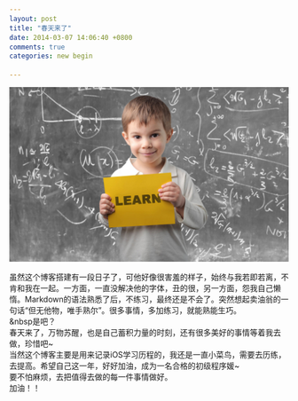 ```yaml
---
layout: post
title: "春天来了"
date: 2014-03-07 14:06:40 +0800
comments: true
categories: new begin

---
```

     

  ![](/images/learn.jpg)
  
  虽然这个博客搭建有一段日子了，可他好像很害羞的样子，始终与我若即若离，不肯和我在一起。一方面，一直没解决他的字体，丑的很，另一方面，怨我自己懒惰。Markdown的语法熟悉了后，不练习，最终还是不会了。突然想起卖油翁的一句话“但无他物，唯手熟尔”。很多事情，多加练习，就能熟能生巧。  
&nbsp是吧？  
   春天来了，万物苏醒，也是自己蓄积力量的时刻，还有很多美好的事情等着我去做，珍惜吧~  
   当然这个博客主要是用来记录iOS学习历程的，我还是一直小菜鸟，需要去历练，去提高。希望自己这一年，好好加油，成为一名合格的初级程序媛~  
   要不怕麻烦，去把值得去做的每一件事情做好。  
   加油！！ 
       